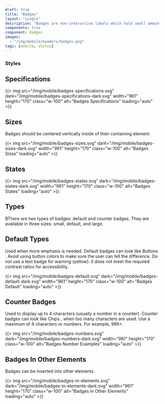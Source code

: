 ```yaml
---
draft: true
title: "Badges"
layout: "single"
description: "Badges are non-interactive labels which hold small amounts of information."
components: true
component: Badges
images:
  - "/img/mobile/headers/badges.png"
tags: [mobile, styles]
---
```

### Styles

## Specifications

{{< img src="/img/mobile/badges-specifications.svg" dark="/img/mobile/badges-specifications-dark.svg" width="961" height="170" class="w-100" alt="Badges Specifications" loading="auto" >}}

## Sizes

Badges should be centered vertically inside of their containing element.

{{< img src="/img/mobile/badges-sizes.svg" dark="/img/mobile/badges-sizes-dark.svg" width="961" height="170" class="w-100" alt="Badges Sizes" loading="auto" >}}

## States

{{< img src="/img/mobile/badges-states.svg" dark="/img/mobile/badges-states-dark.svg" width="961" height="170" class="w-100" alt="Badges States" loading="auto" >}}

## Types

BThere are two types of badges: default and counter badges. They are available in three sizes: small, default, and large.

## Default Types

Used when more emphasis is needed. Default badges can look like Buttons . Avoid using button colors to make sure the
user can tell the difference.  Do not use a text badge for warning (yellow): it does not meet the required contrast ratios for
accessibility.

{{< img src="/img/mobile/badges-default.svg" dark="/img/mobile/badges-default-dark.svg" width="961" height="170" class="w-100" alt="Badges Default" loading="auto" >}}

## Counter Badges

Used to display up to 4 characters (usually a number in a counter). Counter badges can look like Chips , when too many characters are used. Use a maximum of 4 characters or numbers. For example, 999+.

{{< img src="/img/mobile/badges-numbers.svg" dark="/img/mobile/badges-numbers-dark.svg" width="961" height="170" class="w-100" alt="Badges Number Examples" loading="auto" >}}

## Badges In Other Elements

Badges can be inserted into other elements.

{{< img src="/img/mobile/badges-in-elements.svg" dark="/img/mobile/badges-in-elements-dark.svg" width="961" height="170" class="w-100" alt="Badges In Other Elements" loading="auto" >}}
